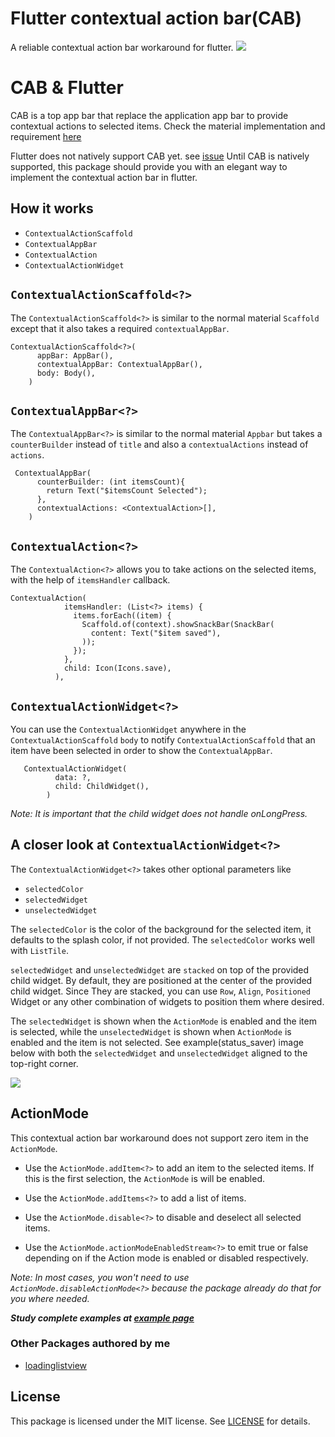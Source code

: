 # Flutter contextual action bar(CAB)

A reliable contextual action bar workaround for flutter.
![](https://raw.githubusercontent.com/De-Morgan/flutter-contextual-action-bar/master/screenshots/snapshot.png)



# CAB & Flutter
CAB is a top app bar that replace the application app bar to provide contextual actions to selected items. Check the material implementation and requirement [here](https://material.io/components/app-bars-top#contextual-action-bar)

Flutter does not natively support CAB yet. see [issue](https://github.com/flutter/flutter/issues/44464)
Until CAB is natively supported, this package should provide you with an elegant way to implement the contextual action bar in flutter.


## How it works

- `ContextualActionScaffold`
- `ContextualAppBar`
- `ContextualAction`
- `ContextualActionWidget`

## `ContextualActionScaffold<?>`

The `ContextualActionScaffold<?>` is similar to the normal material `Scaffold` except that it also takes
a required `contextualAppBar`.

```
ContextualActionScaffold<?>(
      appBar: AppBar(),
      contextualAppBar: ContextualAppBar(),
      body: Body(),
    )
 ```

## `ContextualAppBar<?>`
The `ContextualAppBar<?>` is similar to the normal material `Appbar` but takes a `counterBuilder` instead of `title` and also a `contextualActions` instead of `actions`.

```
 ContextualAppBar(
      counterBuilder: (int itemsCount){
        return Text("$itemsCount Selected");
      },
      contextualActions: <ContextualAction>[],
    )
   ```

## `ContextualAction<?>`

The `ContextualAction<?>` allows you to take actions on the selected items, with the help of `itemsHandler` callback.

```
ContextualAction(
            itemsHandler: (List<?> items) {
              items.forEach((item) {
                Scaffold.of(context).showSnackBar(SnackBar(
                  content: Text("$item saved"),
                ));
              });
            },
            child: Icon(Icons.save),
          ),
 ```


## `ContextualActionWidget<?>`

You can use the `ContextualActionWidget` anywhere in the `ContextualActionScaffold` `body` to notify  `ContextualActionScaffold` that an item have been selected in order to show the `ContextualAppBar`. 

```
   ContextualActionWidget(
          data: ?,
          child: ChildWidget(),
        )
 ```
 
*Note: It is important that the child widget does not handle onLongPress.*
 
 ## A closer look at `ContextualActionWidget<?>`

 The `ContextualActionWidget<?>` takes other optional parameters like
 - `selectedColor`
 - `selectedWidget`
 - `unselectedWidget`
 
 The `selectedColor` is the color of the background for the selected item, it defaults to the splash color, if not provided. The `selectedColor` works well with `ListTile`.
 
 `selectedWidget` and `unselectedWidget` are `stacked` on top of the provided child widget. By default, they are positioned at the center of the provided child widget.
 Since They are stacked, you can use `Row`, `Align`, `Positioned` Widget or any other combination of widgets to position  them where desired. 
 
 The `selectedWidget` is shown when the `ActionMode` is enabled and the item is selected, while the `unselectedWidget` is shown when `ActionMode` is enabled and the item is not selected. See example(status_saver) image below with both the `selectedWidget` and `unselectedWidget` aligned to the top-right corner.

 ![](https://raw.githubusercontent.com/De-Morgan/flutter-contextual-action-bar/master/screenshots/status_saver.png)

## ActionMode

This contextual action bar workaround does not support zero item in the `ActionMode`.

- Use the `ActionMode.addItem<?>` to add an item to the selected items. If this is the first selection, the `ActionMode` is will be enabled. 

- Use the `ActionMode.addItems<?>` to add a list of items. 

- Use the `ActionMode.disable<?>` to disable and deselect all selected items.

- Use the `ActionMode.actionModeEnabledStream<?>` to emit true or false depending on if the Action mode is enabled or disabled respectively.


 *Note: In most cases, you won't need to use `ActionMode.disableActionMode<?>` because the package already do that for you where needed.*

 
 ***Study complete examples at [example page](https://github.com/De-Morgan/flutter-contextual-action-bar/blob/master/example/lib/main.dart)***
 
 ### Other Packages authored by me
 
 - [loadinglistview](https://pub.dev/packages/loadinglistview#-readme-tab-)

## License
This package is licensed under the MIT license. See [LICENSE](https://github.com/De-Morgan/flutter-contextual-action-bar/blob/master/LICENSE) for details.


 
